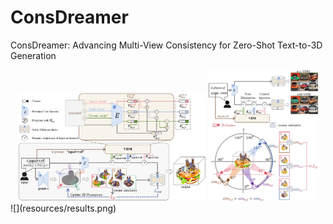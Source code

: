 # ConsDreamer
ConsDreamer: Advancing Multi-View Consistency for Zero-Shot Text-to-3D Generation
<div align="center">
  <img src="resources/total_pipeline.png" width="60%" />
  <img src="resources/pipeline2.png" width="35%" /> 
</div>
![](resources/results.png)      
